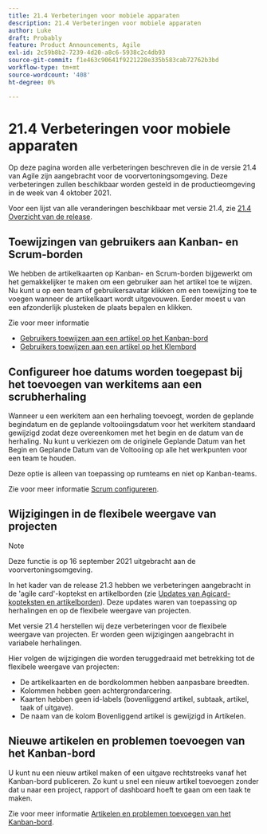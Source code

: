 ```yaml
---
title: 21.4 Verbeteringen voor mobiele apparaten
description: 21.4 Verbeteringen voor mobiele apparaten
author: Luke
draft: Probably
feature: Product Announcements, Agile
exl-id: 2c59b8b2-7239-4d20-a8c6-5938c2c4db93
source-git-commit: f1e463c90641f9221228e335b583cab72762b3bd
workflow-type: tm+mt
source-wordcount: '408'
ht-degree: 0%

---
```


# 21.4 Verbeteringen voor mobiele apparaten

Op deze pagina worden alle verbeteringen beschreven die in de versie 21.4 van Agile zijn aangebracht voor de voorvertoningsomgeving. Deze verbeteringen zullen beschikbaar worden gesteld in de productieomgeving in de week van 4 oktober 2021.

Voor een lijst van alle veranderingen beschikbaar met versie 21.4, zie [21.4 Overzicht van de release](../../../product-announcements/product-releases/21.4-release-activity/21-4-release-overview.md).

## Toewijzingen van gebruikers aan Kanban- en Scrum-borden

We hebben de artikelkaarten op Kanban- en Scrum-borden bijgewerkt om het gemakkelijker te maken om een gebruiker aan het artikel toe te wijzen. Nu kunt u op een team of gebruikersavatar klikken om een toewijzing toe te voegen wanneer de artikelkaart wordt uitgevouwen. Eerder moest u van een afzonderlijk plusteken de plaats bepalen en klikken.

Zie voor meer informatie

* [Gebruikers toewijzen aan een artikel op het Kanban-bord](../../../agile/use-kanban-in-an-agile-team/assign-users-to-a-story.md)
* [Gebruikers toewijzen aan een artikel op het Klembord](../../../agile/use-scrum-in-an-agile-team/scrum-board/assign-users-to-a-story-scrum.md)

## Configureer hoe datums worden toegepast bij het toevoegen van werkitems aan een scrubherhaling

Wanneer u een werkitem aan een herhaling toevoegt, worden de geplande begindatum en de geplande voltooiingsdatum voor het werkitem standaard gewijzigd zodat deze overeenkomen met het begin en de datum van de herhaling. Nu kunt u verkiezen om de originele Geplande Datum van het Begin en Geplande Datum van de Voltooiing op alle het werkpunten voor een team te houden.

Deze optie is alleen van toepassing op rumteams en niet op Kanban-teams.

Zie voor meer informatie [Scrum configureren](../../../agile/get-started-with-agile-in-workfront/configure-scrum.md).

## Wijzigingen in de flexibele weergave van projecten

>[!NOTE]
>
>Deze functie is op 16 september 2021 uitgebracht aan de voorvertoningsomgeving.

In het kader van de release 21.3 hebben we verbeteringen aangebracht in de &#39;agile card&#39;-koptekst en artikelborden (zie [Updates van Agicard-kopteksten en artikelborden](../../../product-announcements/product-releases/21.3-release-activity/21-3-project-enhancements.md#agile)). Deze updates waren van toepassing op herhalingen en op de flexibele weergave van projecten.

Met versie 21.4 herstellen wij deze verbeteringen voor de flexibele weergave van projecten. Er worden geen wijzigingen aangebracht in variabele herhalingen.

Hier volgen de wijzigingen die worden teruggedraaid met betrekking tot de flexibele weergave van projecten:

* De artikelkaarten en de bordkolommen hebben aanpasbare breedten.
* Kolommen hebben geen achtergrondarcering.
* Kaarten hebben geen id-labels (bovenliggend artikel, subtaak, artikel, taak of uitgave).
* De naam van de kolom Bovenliggend artikel is gewijzigd in Artikelen.

## Nieuwe artikelen en problemen toevoegen van het Kanban-bord

U kunt nu een nieuw artikel maken of een uitgave rechtstreeks vanaf het Kanban-bord publiceren. Zo kunt u snel een nieuw artikel toevoegen zonder dat u naar een project, rapport of dashboard hoeft te gaan om een taak te maken.

Zie voor meer informatie [Artikelen en problemen toevoegen van het Kanban-bord](../../../agile/use-kanban-in-an-agile-team/add-story-from-kanban-board.md).

